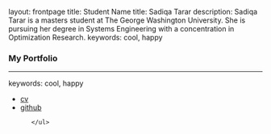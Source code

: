layout: frontpage
 title: Student Name
 title: Sadiqa Tarar
 description: Sadiqa Tarar is a masters student at The George Washington University. She is pursuing her degree in Systems Engineering with a concentration in Optimization Research.
 keywords: cool, happy

 ### <a name="Portfolio"></a>My Portfolio
 ---
keywords: cool, happy
   <div class="navbar-inner">
       <ul class="nav">
           <li><a href="{{ BASE_PATH }}/assets/Sadiqa Tarar Resume 2018 copy.pdf">cv</a></li>
           <li><a href="https://github.com/sadiqatarar1">github</a></li>

           
       </ul>
   </div>

